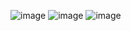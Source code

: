![image](https://github.com/Sakhi29/blog-app-mern/assets/106910881/9ff71ccf-02e9-41e0-9edf-9a83dc0c151f)
![image](https://github.com/Sakhi29/blog-app-mern/assets/106910881/7405a0c1-1675-4477-846d-426857836aac)
![image](https://github.com/Sakhi29/blog-app-mern/assets/106910881/d728730b-1a55-4d76-a976-1e13e039201c)

